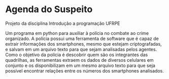 # Agenda do Suspeito 
Projeto da disciplina Introdução a programação UFRPE

Um programa em python para auxiliar à polícia no combate ao crime organizado. A polícia possui uma ferramenta de software que é capaz de
extrair informações dos smartphones, mesmo que estejam criptografadas, e salvam em um arquivo texto para que sejam analisadas pelos agentes. Como o objetivo da polícia é descobrir quem são os integrantes das quadrilhas, as ferramentas extraem os dados de
diversos celulares em conjunto e os disponibilizam em um mesmo arquivo texto para que seja possível encontrar relações entre os números dos smartphones analisados. 
